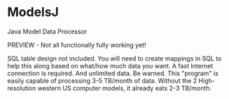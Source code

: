 # ModelsJ
Java Model Data Processor

PREVIEW - Not all functionally fully working yet!

SQL table design not included. You will need to create mappings in SQL to help this along based on what/how much data you want.
A fast Internet connection is required. And unlimited data. Be warned. This "program" is easily capable of processing 3-5 TB/month of data. Without the 2 High-resolution western US computer models, it already eats 2-3 TB/month.
